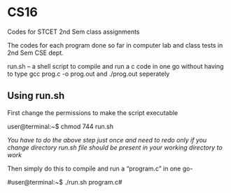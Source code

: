 # CS16
Codes for STCET 2nd Sem class assignments

The codes for each program done so far in computer lab and class tests in 2nd Sem CSE dept.


run.sh – a shell script to compile and run a c code in one go without having to type 
gcc prog.c -o prog.out
and ./prog.out seperately


Using run.sh
-------------------

First change the permissions to make the script executable

user@terminal:~$ chmod 744 run.sh

*You have to do the above step just once and need to redo only if you change directory*
*run.sh file should be present in your working directory to work*

Then simply do this to compile and run a “program.c” in one go-

#user@terminal:~$ ./run.sh program.c#

